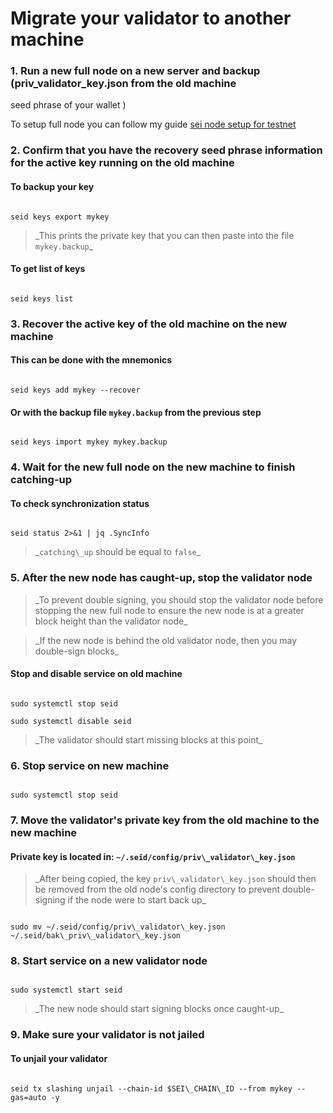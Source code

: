  # Migrate your validator to another machine

### 1. Run a new full node on a new server and backup (priv_validator_key.json from the old machine
seed phrase of your wallet )

 To setup full node you can follow my guide [sei node setup for testnet](https://github.com/kj89/testnet\_manuals/blob/main/sei/README.md)

### 2. Confirm that you have the recovery seed phrase information for the active key running on the old machine

#### To backup your key

```

seid keys export mykey

```

> \_This prints the private key that you can then paste into the file `mykey.backup`\_

#### To get list of keys

```

seid keys list

```

### 3. Recover the active key of the old machine on the new machine

#### This can be done with the mnemonics

```

seid keys add mykey --recover

```

#### Or with the backup file `mykey.backup` from the previous step

```

seid keys import mykey mykey.backup

```

### 4. Wait for the new full node on the new machine to finish catching-up

#### To check synchronization status

```

seid status 2>&1 | jq .SyncInfo

```

> \_`catching\_up` should be equal to `false`\_

### 5. After the new node has caught-up, stop the validator node

> \_To prevent double signing, you should stop the validator node before stopping the new full node to ensure the new node is at a greater block height than the validator node\_

> \_If the new node is behind the old validator node, then you may double-sign blocks\_

 #### Stop and disable service on old machine

```

sudo systemctl stop seid

sudo systemctl disable seid

```

> \_The validator should start missing blocks at this point\_

### 6. Stop service on new machine

```

sudo systemctl stop seid

```

### 7. Move the validator's private key from the old machine to the new machine

#### Private key is located in: `~/.seid/config/priv\_validator\_key.json`

> \_After being copied, the key `priv\_validator\_key.json` should then be removed from the old node's config directory to prevent double-signing if the node were to start back up\_

```

sudo mv ~/.seid/config/priv\_validator\_key.json ~/.seid/bak\_priv\_validator\_key.json

```

### 8. Start service on a new validator node

```

sudo systemctl start seid

```

> \_The new node should start signing blocks once caught-up\_

### 9. Make sure your validator is not jailed

#### To unjail your validator

```

seid tx slashing unjail --chain-id $SEI\_CHAIN\_ID --from mykey --gas=auto -y

```
